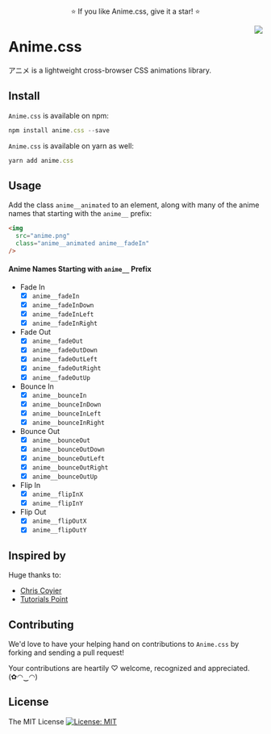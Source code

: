 <p align="center">
  ⭐️ If you like Anime.css, give it a star! ⭐️
</p>

<img src="https://github.com/animecss/anime.css/blob/master/static/images/anime.png" align="right" />

# Anime.css

アニメ is a lightweight cross-browser CSS animations library.

## Install

`Anime.css` is available on npm:

```js
npm install anime.css --save
```

`Anime.css` is available on yarn as well:

```js
yarn add anime.css
```

<!-- or add it directly to your webpage:

```js
<head>
  <link
    rel="stylesheet"
    href="anime.min.css"
  />
</head>
``` -->

## Usage

Add the class `anime__animated` to an element, along with many of the anime names that starting with the `anime__` prefix:

```html
<img
  src="anime.png"
  class="anime__animated anime__fadeIn"
/>
```

#### Anime Names Starting with `anime__` Prefix

* Fade In
  * [x] `anime__fadeIn`
  * [x] `anime__fadeInDown`
  * [x] `anime__fadeInLeft`
  * [x] `anime__fadeInRight`

* Fade Out
  * [x] `anime__fadeOut`
  * [x] `anime__fadeOutDown`
  * [x] `anime__fadeOutLeft`
  * [x] `anime__fadeOutRight`
  * [x] `anime__fadeOutUp`

* Bounce In
  * [x] `anime__bounceIn`
  * [x] `anime__bounceInDown`
  * [x] `anime__bounceInLeft`
  * [x] `anime__bounceInRight`

* Bounce Out
  * [x] `anime__bounceOut`
  * [x] `anime__bounceOutDown`
  * [x] `anime__bounceOutLeft`
  * [x] `anime__bounceOutRight`
  * [x] `anime__bounceOutUp`

* Flip In
  * [x] `anime__flipInX`
  * [x] `anime__flipInY`

* Flip Out
  * [x] `anime__flipOutX`
  * [x] `anime__flipOutY`

<!--

* TODO
  * [ ] Fade Out Right Big
  * [ ] Fade In Left Big
  * [ ] Bounce
  * [ ] Fade Out Up Big
  * [ ] Fade Out Left Big
  * [ ] Fade In Right Big
  * [ ] Fade In Up
  * [ ] Fade In Up Big
  * [ ] Fade Down Big
  * [ ] Bounce Up
  
  * [x] Roll In
  * [ ] Roll Out
  * [ ] Rotate In
  * [ ] Rotate In Up Left
  * [ ] Rotate In Up Right
  * [ ] Rotate In Down Left
  * [ ] Rotate In Down Right
  * [ ] Rotate Out
  * [ ] Rotate Out Up Left
  * [ ] Rotate Out Up Right
  * [ ] Rotate Out Down Left
  * [ ] Rotate Out Down Right
  * [ ] Flash
  * [ ] Hinge
  * [ ] Light Speed In
  * [ ] Light Speed Out
  * [ ] Pulse
  * [ ] Wobble
  * [ ] Winggle
  * [ ] Shake
  * [ ] Swing
  * [ ] Tada
  * [ ] Flip

-->

## Inspired by

Huge thanks to:

* [Chris Coyier](https://github.com/chriscoyier)
* [Tutorials Point](https://www.tutorialspoint.com/css/css_animation.htm)

## Contributing

We'd love to have your helping hand on contributions to `Anime.css` by forking and sending a pull request!

Your contributions are heartily ♡ welcome, recognized and appreciated. (✿◠‿◠)

## License

The MIT License [![License: MIT](https://img.shields.io/badge/License-MIT-yellow.svg)](https://opensource.org/licenses/MIT)

<!-- 

<html>
  <head>
    <link
      rel="stylesheet"
      href="anime.min.css"
    />
  </head>
  <body>
    <center style="margin-top: 20%;">
      <h1 class="anime__animated anime__bounceOutUp">An animated element</h1>
      <img src="anime.png" class="anime__animated anime__bounceOutUp" />
    </center>
  </body>
</html>

-->
